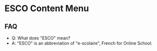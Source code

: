 # ESCO Content Menu

## FAQ

- Q: What does "ESCO" mean?
- A: "ESCO" is an abbreviation of "e-scolaire", French for Online School.
